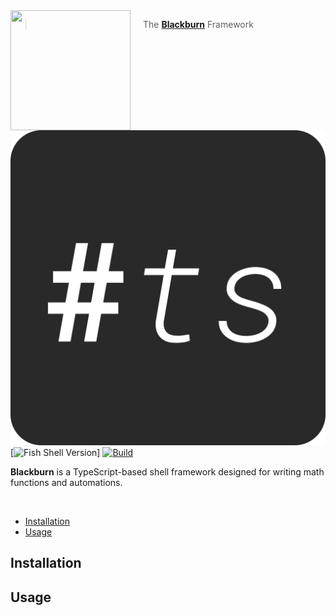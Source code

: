 <img  src="https://cdn.rawgit.com/oh-my-fish/oh-my-fish/e4f1c2e0219a17e2c748b824004c8d0b38055c16/docs/logo.svg" align="left"  width="192px"  height="192px"/>

<img align="left"  width="0"  height="192px"  hspace="10"/>

  

> The <a  href="http://github.com/Iquerno/blackburn-js">**Blackburn**</a> Framework

  

[![MIT License](https://github.com/Iquerno/blackburn/blob/main/LOGO.png?raw=true)](/LICENSE) [![Fish Shell Version](https://img.shields.io/badge/fish-≥v2.2.0-007EC7.svg?style=flat-square)] [![Build](https://github.com/oh-my-fish/oh-my-fish/workflows/Build/badge.svg)](https://github.com/Iquerno/blackburn-js/actions?query=workflow%3ABuild)

**Blackburn** is a TypeScript-based shell framework designed for writing math functions and automations.

<br>

*  [Installation](#installation)
* [Usage](#usage)
## Installation

## Usage
